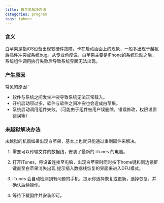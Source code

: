 ```yaml
---
title: 白苹果解决办法
categories: program
tags: iphone
---
```


###  含义

白苹果是指iOS设备出现软硬件故障，卡在启动画面上的现象，一般多出现于越狱后插件冲突或系统bug。从专业角度说，白苹果主要是iPhone的系统启动之后，系统组件调用执行失败后导致系统界面无法出现。

###  产生原因

常见的原因：
* 软件与系统之间发生冲突导致系统无法正常载入。
* 开机启动项过多，软件与软件之间冲突也会造成白苹果。
* 系统启动调用组件失败。（可能由于组件被用户误删除，错误修改，权限设置错误等）

### 未越狱解决办法

未越狱的机器如果出现白苹果，基本上也就只能通过重刷固件来解决。

1. 需要可以传输文件的数据线，安装了最新的 iTunes 的电脑。

2. 打开iTunes，将设备连接至电脑，出现白苹果时同时按下home键和侧边锁屏键直至白苹果消失出现 提示插入数据线恢复的界面来进入DFU模式。

3. iTunes 会自动检测到有问题的手机，提示你选择恢复或更新，选择恢复，并确认后续操作。

4. 等待下载固件并安装即可。